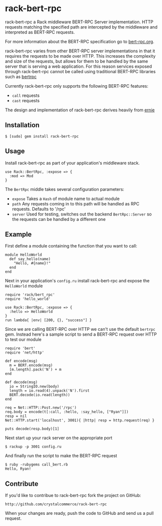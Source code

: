 rack-bert-rpc
=============

rack-bert-rpc a Rack middleware BERT-RPC Server
implementation. HTTP requests matching the specified path are
intercepted by the middleware and interpreted as BERT-RPC requests.

For more information about the BERT-RPC specification go to
[bert-rpc.org](http://bert-rpc.org).

rack-bert-rpc varies from other BERT-RPC server implementations in
that it requires the requests to be made over HTTP. This increases the
complexity and size of the requests, but allows for them to be handled
by the same server that is serving a web application. For this reason
services exposed through rack-bert-rpc cannot be called using
traditional BERT-RPC libraries such as
[bertrpc](http://github.com/mojombo/bertrpc)

Currently rack-bert-rpc only supports the following BERT-RPC features:

* `call` requests
* `cast` requests

The design and implementation of rack-bert-rpc derives heavily from
[ernie](http://github.com/mojombo/ernie)

Installation
------------

    $ [sudo] gem install rack-bert-rpc

Usage
-----

Install rack-bert-rpc as part of your application's middleware stack.

    use Rack::BertRpc, :expose => {
      :mod => Mod
    }

The `BertRpc` middle takes several configuration parameters:

* `expose`
  Takes a `Hash` of module name to actual module
* `path`
  Any requests coming in to this path will be handled as RPC
  requests. Defaults to '/rpc'
* `server`
  Used for testing, switches out the backend `BertRpc::Server` so the
  requests can be handled by a different one

Example
-------

First define a module containing the function that you want to call:

    module HelloWorld
      def say_hello(name)
        "Hello, #{name}!"
      end
    end

Next in your application's `config.ru` install rack-bert-rpc and
expose the `HelloWorld` module

    require 'rack/bert_rpc'
    require 'hello_world'

    use Rack::BertRpc, :expose => {
      :hello => HelloWorld
    }
    run lambda{ |env| [200, {}, "success"] }

Since we are calling BERT-RPC over HTTP we can't use the default
`bertrpc` gem. Instead here's a sample script to send a BERT-RPC
request over HTTP to test our module

    require 'bert'
    require 'net/http'

    def encode(msg)
      m = BERT.encode(msg)
      [m.length].pack('N') + m
    end

    def decode(msg)
      io = StringIO.new(body)
      length = io.read(4).unpack('N').first
      BERT.decode(io.read(length))
    end

    req = Net::HTTP::Post.new('/rpc')
    req.body = encode(t[:call, :hello, :say_hello, ["Ryan"]])
    resp = nil
    Net::HTTP.start('localhost', 3001){ |http| resp = http.request(req) }

    puts decode(resp.body)[1]

Next start up your rack server on the appropriate port

    $ rackup -p 3001 config.ru

And finally run the script to make the BERT-RPC request

    $ ruby -rubygems call_bert.rb
    Hello, Ryan!

Contribute
---------

If you'd like to contribue to rack-bert-rpc fork the project on
GitHub:

    http://github.com/crystalcommerce/rack-bert-rpc

When your changes are ready, push the code to GitHub and send us a
pull request.
